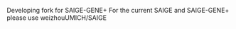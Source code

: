 Developing fork for SAIGE-GENE+
For the current SAIGE and SAIGE-GENE+ please use weizhouUMICH/SAIGE

